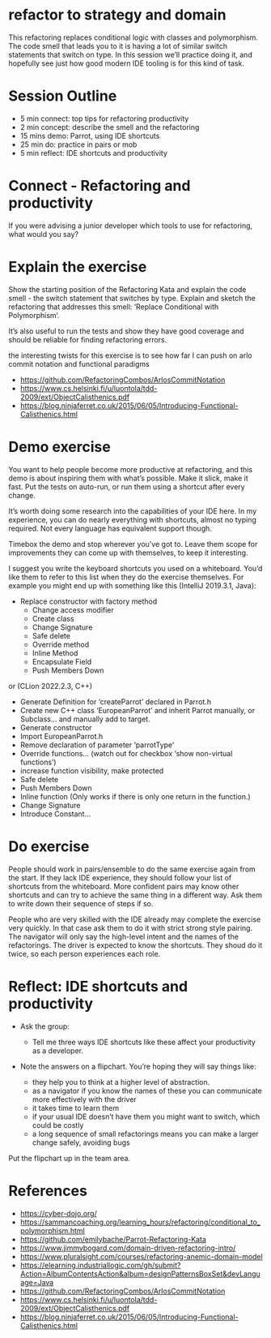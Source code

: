 # refactor to strategy and domain

This refactoring replaces conditional logic with classes and polymorphism. The code smell that leads you to it is having a lot of similar switch statements that switch on type. In this session we’ll practice doing it, and hopefully see just how good modern IDE tooling is for this kind of task.

# Session Outline
- 5 min connect: top tips for refactoring productivity
- 2 min concept: describe the smell and the refactoring
- 15 mins demo: Parrot, using IDE shortcuts
- 25 min do: practice in pairs or mob
- 5 min reflect: IDE shortcuts and productivity

# Connect - Refactoring and productivity
If you were advising a junior developer which tools to use for refactoring, what would you say?

# Explain the exercise

Show the starting position of the Refactoring Kata and explain the code smell - the switch statement that switches by type. Explain and sketch the refactoring that addresses this smell: ‘Replace Conditional with Polymorphism’.

It’s also useful to run the tests and show they have good coverage and should be reliable for finding refactoring errors.

the interesting twists for this exercise is to see how far I can push on arlo commit notation and functional paradigms
- https://github.com/RefactoringCombos/ArlosCommitNotation
- https://www.cs.helsinki.fi/u/luontola/tdd-2009/ext/ObjectCalisthenics.pdf
- https://blog.ninjaferret.co.uk/2015/06/05/Introducing-Functional-Calisthenics.html


# Demo exercise

You want to help people become more productive at refactoring, and this demo is about inspiring them with what’s possible. Make it slick, make it fast. Put the tests on auto-run, or run them using a shortcut after every change.

It’s worth doing some research into the capabilities of your IDE here. In my experience, you can do nearly everything with shortcuts, almost no typing required. Not every language has equivalent support though.

Timebox the demo and stop wherever you’ve got to. Leave them scope for improvements they can come up with themselves, to keep it interesting.

I suggest you write the keyboard shortcuts you used on a whiteboard. You’d like them to refer to this list when they do the exercise themselves. For example you might end up with something like this (IntelliJ 2019.3.1, Java):

- Replace constructor with factory method
  - Change access modifier
  - Create class
  - Change Signature
  - Safe delete
  - Override method
  - Inline Method
  - Encapsulate Field
  - Push Members Down

or (CLion 2022.2.3, C++)

- Generate Definition for ‘createParrot’ declared in Parrot.h
- Create new C++ class ‘EuropeanParrot’ and inherit Parrot manually, or Subclass… and manually add to target.
- Generate constructor
- Import EuropeanParrot.h
- Remove declaration of parameter ‘parrotType’
- Override functions… (watch out for checkbox ‘show non-virtual functions’)
- increase function visibility, make protected
- Safe delete
- Push Members Down
- Inline function (Only works if there is only one return in the function.)
- Change Signature
- Introduce Constant…

# Do exercise

People should work in pairs/ensemble to do the same exercise again from the start. If they lack IDE experience, they should follow your list of shortcuts from the whiteboard. More confident pairs may know other shortcuts and can try to achieve the same thing in a different way. Ask them to write down their sequence of steps if so.

People who are very skilled with the IDE already may complete the exercise very quickly. In that case ask them to do it with strict strong style pairing. The navigator will only say the high-level intent and the names of the refactorings. The driver is expected to know the shortcuts. They shoud do it twice, so each person experiences each role.

# Reflect: IDE shortcuts and productivity

- Ask the group:
  - Tell me three ways IDE shortcuts like these affect your productivity as a developer.

- Note the answers on a flipchart. You’re hoping they will say things like:
  - they help you to think at a higher level of abstraction.
  - as a navigator if you know the names of these you can communicate more effectively with the driver
  - it takes time to learn them
  - if your usual IDE doesn’t have them you might want to switch, which could be costly
  - a long sequence of small refactorings means you can make a larger change safely, avoiding bugs

Put the flipchart up in the team area.

# References
- https://cyber-dojo.org/
- https://sammancoaching.org/learning_hours/refactoring/conditional_to_polymorphism.html
- https://github.com/emilybache/Parrot-Refactoring-Kata
- https://www.jimmybogard.com/domain-driven-refactoring-intro/
- https://www.pluralsight.com/courses/refactoring-anemic-domain-model
- https://elearning.industriallogic.com/gh/submit?Action=AlbumContentsAction&album=designPatternsBoxSet&devLanguage=Java
- https://github.com/RefactoringCombos/ArlosCommitNotation
- https://www.cs.helsinki.fi/u/luontola/tdd-2009/ext/ObjectCalisthenics.pdf
- https://blog.ninjaferret.co.uk/2015/06/05/Introducing-Functional-Calisthenics.html
